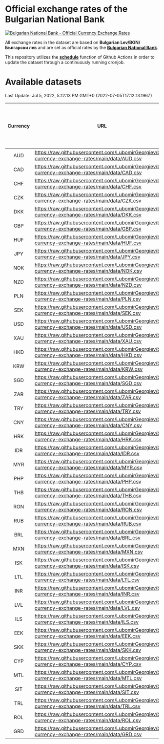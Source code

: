 # Official exchange rates of the Bulgarian National Bank

[![Bulgarian National Bank - Official Currency Exchange Rates](https://github.com/LubomirGeorgiev/bnb-currency-exchange-rates/actions/workflows/update-rates.yml/badge.svg?branch=main)](https://github.com/LubomirGeorgiev/bnb-currency-exchange-rates/actions/workflows/update-rates.yml)

All exchange rates in the dataset are based on **Bulgarian Lev/BGN/Български лев** and are set as official rates by the [**Bulgarian National Bank**](https://www.bnb.bg/Statistics/StExternalSector/StExchangeRates/StERForeignCurrencies/index.htm?toLang=_EN).

This repository utilizes the [**schedule**](https://docs.github.com/en/actions/reference/events-that-trigger-workflows) function of Github Actions in order to update the dataset through a continuously running cronjob.

# Available datasets

<!-- START LINKS (DO NOT EVER FU*ING DELETE THIS COMMENT FOR THE LOVE OF YOUR LIFE!!! IF YOU ARE CURIOS HOW IT WORKS, YOU CAN HAVE A LOOK AT ./src/updateReadme.ts) -->

Last Update: Jul 5, 2022, 5:12:13 PM GMT+0 (2022-07-05T17:12:13.196Z)

| Currency | URL                                                                                             | Number of records | Number of missing days that were filled in |
| :------: | ----------------------------------------------------------------------------------------------- | :---------------: | :----------------------------------------: |
|   AUD    | https://raw.githubusercontent.com/LubomirGeorgiev/bnb-currency-exchange-rates/main/data/AUD.csv |       8183        |                    2527                    |
|   CAD    | https://raw.githubusercontent.com/LubomirGeorgiev/bnb-currency-exchange-rates/main/data/CAD.csv |       8183        |                    2527                    |
|   CHF    | https://raw.githubusercontent.com/LubomirGeorgiev/bnb-currency-exchange-rates/main/data/CHF.csv |       8183        |                    2527                    |
|   CZK    | https://raw.githubusercontent.com/LubomirGeorgiev/bnb-currency-exchange-rates/main/data/CZK.csv |       8183        |                    2527                    |
|   DKK    | https://raw.githubusercontent.com/LubomirGeorgiev/bnb-currency-exchange-rates/main/data/DKK.csv |       8183        |                    2527                    |
|   GBP    | https://raw.githubusercontent.com/LubomirGeorgiev/bnb-currency-exchange-rates/main/data/GBP.csv |       8183        |                    2527                    |
|   HUF    | https://raw.githubusercontent.com/LubomirGeorgiev/bnb-currency-exchange-rates/main/data/HUF.csv |       8183        |                    2527                    |
|   JPY    | https://raw.githubusercontent.com/LubomirGeorgiev/bnb-currency-exchange-rates/main/data/JPY.csv |       8183        |                    2527                    |
|   NOK    | https://raw.githubusercontent.com/LubomirGeorgiev/bnb-currency-exchange-rates/main/data/NOK.csv |       8183        |                    2527                    |
|   NZD    | https://raw.githubusercontent.com/LubomirGeorgiev/bnb-currency-exchange-rates/main/data/NZD.csv |       8183        |                    2527                    |
|   PLN    | https://raw.githubusercontent.com/LubomirGeorgiev/bnb-currency-exchange-rates/main/data/PLN.csv |       8183        |                    2527                    |
|   SEK    | https://raw.githubusercontent.com/LubomirGeorgiev/bnb-currency-exchange-rates/main/data/SEK.csv |       8183        |                    2527                    |
|   USD    | https://raw.githubusercontent.com/LubomirGeorgiev/bnb-currency-exchange-rates/main/data/USD.csv |       8183        |                    2527                    |
|   XAU    | https://raw.githubusercontent.com/LubomirGeorgiev/bnb-currency-exchange-rates/main/data/XAU.csv |       8183        |                    2529                    |
|   HKD    | https://raw.githubusercontent.com/LubomirGeorgiev/bnb-currency-exchange-rates/main/data/HKD.csv |       7883        |                    2438                    |
|   KRW    | https://raw.githubusercontent.com/LubomirGeorgiev/bnb-currency-exchange-rates/main/data/KRW.csv |       7883        |                    2438                    |
|   SGD    | https://raw.githubusercontent.com/LubomirGeorgiev/bnb-currency-exchange-rates/main/data/SGD.csv |       7883        |                    2438                    |
|   ZAR    | https://raw.githubusercontent.com/LubomirGeorgiev/bnb-currency-exchange-rates/main/data/ZAR.csv |       7883        |                    2438                    |
|   TRY    | https://raw.githubusercontent.com/LubomirGeorgiev/bnb-currency-exchange-rates/main/data/TRY.csv |       6363        |                    1966                    |
|   CNY    | https://raw.githubusercontent.com/LubomirGeorgiev/bnb-currency-exchange-rates/main/data/CNY.csv |       6243        |                    1930                    |
|   HRK    | https://raw.githubusercontent.com/LubomirGeorgiev/bnb-currency-exchange-rates/main/data/HRK.csv |       6243        |                    1930                    |
|   IDR    | https://raw.githubusercontent.com/LubomirGeorgiev/bnb-currency-exchange-rates/main/data/IDR.csv |       6243        |                    1930                    |
|   MYR    | https://raw.githubusercontent.com/LubomirGeorgiev/bnb-currency-exchange-rates/main/data/MYR.csv |       6243        |                    1930                    |
|   PHP    | https://raw.githubusercontent.com/LubomirGeorgiev/bnb-currency-exchange-rates/main/data/PHP.csv |       6243        |                    1930                    |
|   THB    | https://raw.githubusercontent.com/LubomirGeorgiev/bnb-currency-exchange-rates/main/data/THB.csv |       6243        |                    1930                    |
|   RON    | https://raw.githubusercontent.com/LubomirGeorgiev/bnb-currency-exchange-rates/main/data/RON.csv |       6186        |                    1914                    |
|   RUB    | https://raw.githubusercontent.com/LubomirGeorgiev/bnb-currency-exchange-rates/main/data/RUB.csv |       6117        |                    1888                    |
|   BRL    | https://raw.githubusercontent.com/LubomirGeorgiev/bnb-currency-exchange-rates/main/data/BRL.csv |       5276        |                    1636                    |
|   MXN    | https://raw.githubusercontent.com/LubomirGeorgiev/bnb-currency-exchange-rates/main/data/MXN.csv |       5276        |                    1636                    |
|   ISK    | https://raw.githubusercontent.com/LubomirGeorgiev/bnb-currency-exchange-rates/main/data/ISK.csv |       5186        |                    1608                    |
|   LTL    | https://raw.githubusercontent.com/LubomirGeorgiev/bnb-currency-exchange-rates/main/data/LTL.csv |       5151        |                    1580                    |
|   INR    | https://raw.githubusercontent.com/LubomirGeorgiev/bnb-currency-exchange-rates/main/data/INR.csv |       4909        |                    1522                    |
|   LVL    | https://raw.githubusercontent.com/LubomirGeorgiev/bnb-currency-exchange-rates/main/data/LVL.csv |       4788        |                    1468                    |
|   ILS    | https://raw.githubusercontent.com/LubomirGeorgiev/bnb-currency-exchange-rates/main/data/ILS.csv |       4186        |                    1304                    |
|   EEK    | https://raw.githubusercontent.com/LubomirGeorgiev/bnb-currency-exchange-rates/main/data/EEK.csv |       3994        |                    1220                    |
|   SKK    | https://raw.githubusercontent.com/LubomirGeorgiev/bnb-currency-exchange-rates/main/data/SKK.csv |       2969        |                    911                     |
|   CYP    | https://raw.githubusercontent.com/LubomirGeorgiev/bnb-currency-exchange-rates/main/data/CYP.csv |       2903        |                    887                     |
|   MTL    | https://raw.githubusercontent.com/LubomirGeorgiev/bnb-currency-exchange-rates/main/data/MTL.csv |       2603        |                    798                     |
|   SIT    | https://raw.githubusercontent.com/LubomirGeorgiev/bnb-currency-exchange-rates/main/data/SIT.csv |       2543        |                    779                     |
|   TRL    | https://raw.githubusercontent.com/LubomirGeorgiev/bnb-currency-exchange-rates/main/data/TRL.csv |       1818        |                    559                     |
|   ROL    | https://raw.githubusercontent.com/LubomirGeorgiev/bnb-currency-exchange-rates/main/data/ROL.csv |       1697        |                    524                     |
|   GRD    | https://raw.githubusercontent.com/LubomirGeorgiev/bnb-currency-exchange-rates/main/data/GRD.csv |        359        |                    107                     |

<!-- END LINKS (DO NOT EVER FU*ING DELETE THIS COMMENT FOR THE LOVE OF YOUR LIFE!!! IF YOU ARE CURIOS HOW IT WORKS, YOU CAN HAVE A LOOK AT ./src/updateReadme.ts) -->
